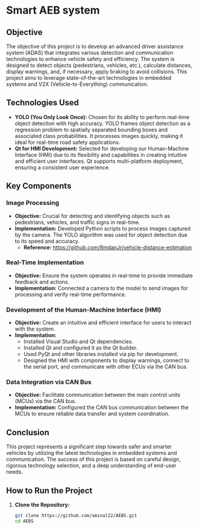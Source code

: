 # Smart AEB system 


## Objective

The objective of this project is to develop an advanced driver assistance system (ADAS) that integrates various detection and communication technologies to enhance vehicle safety and efficiency. The system is designed to detect objects (pedestrians, vehicles, etc.), calculate distances, display warnings, and, if necessary, apply braking to avoid collisions. This project aims to leverage state-of-the-art technologies in embedded systems and V2X (Vehicle-to-Everything) communication.

## Technologies Used

- **YOLO (You Only Look Once):** Chosen for its ability to perform real-time object detection with high accuracy. YOLO frames object detection as a regression problem to spatially separated bounding boxes and associated class probabilities. It processes images quickly, making it ideal for real-time road safety applications.
- **Qt for HMI Development:** Selected for developing our Human-Machine Interface (HMI) due to its flexibility and capabilities in creating intuitive and efficient user interfaces. Qt supports multi-platform deployment, ensuring a consistent user experience.

## Key Components

### Image Processing
- **Objective:** Crucial for detecting and identifying objects such as pedestrians, vehicles, and traffic signs in real-time.
- **Implementation:** Developed Python scripts to process images captured by the camera. The YOLO algorithm was used for object detection due to its speed and accuracy.
  - **Reference:** https://github.com/RmdanJr/vehicle-distance-estimation

### Real-Time Implementation
- **Objective:** Ensure the system operates in real-time to provide immediate feedback and actions.
- **Implementation:** Connected a camera to the model to send images for processing and verify real-time performance.

### Development of the Human-Machine Interface (HMI)
- **Objective:** Create an intuitive and efficient interface for users to interact with the system.
- **Implementation:**
  - Installed Visual Studio and Qt dependencies.
  - Installed Qt and configured it as the Qt builder.
  - Used PyQt and other libraries installed via pip for development.
  - Designed the HMI with components to display warnings, connect to the serial port, and communicate with other ECUs via the CAN bus.

### Data Integration via CAN Bus
- **Objective:** Facilitate communication between the main control units (MCUs) via the CAN bus.
- **Implementation:** Configured the CAN bus communication between the MCUs to ensure reliable data transfer and system coordination.


## Conclusion

This project represents a significant step towards safer and smarter vehicles by utilizing the latest technologies in embedded systems and communication. The success of this project is based on careful design, rigorous technology selection, and a deep understanding of end-user needs.

## How to Run the Project

1. **Clone the Repository:**
   ```bash
   git clone https://github.com/aminal22/AEBS.git
   cd AEBS
